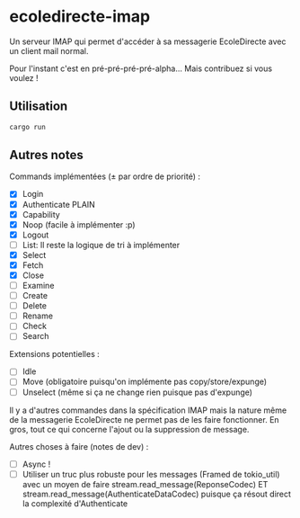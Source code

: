 # ecoledirecte-imap

Un serveur IMAP qui permet d'accéder à sa messagerie EcoleDirecte avec un client mail normal.

Pour l'instant c'est en pré-pré-pré-pré-alpha... Mais contribuez si vous voulez !

## Utilisation

```sh
cargo run
```

## Autres notes

Commands implémentées (± par ordre de priorité) :
 - [x] Login
 - [x] Authenticate PLAIN
 - [x] Capability
 - [x] Noop (facile à implémenter :p)
 - [x] Logout
 - [ ] List: Il reste la logique de tri à implémenter
 - [x] Select
 - [x] Fetch
 - [x] Close
 - [ ] Examine
 - [ ] Create
 - [ ] Delete
 - [ ] Rename
 - [ ] Check
 - [ ] Search

Extensions potentielles :
 - [ ] Idle
 - [ ] Move (obligatoire puisqu'on implémente pas copy/store/expunge)
 - [ ] Unselect (même si ça ne change rien puisque pas d'expunge)

Il y a d'autres commandes dans la spécification IMAP mais la nature même de la messagerie EcoleDirecte ne permet pas de les faire fonctionner. En gros, tout ce qui concerne l'ajout ou la suppression de message.

Autres choses à faire (notes de dev) :
 - [ ] Async !
 - [ ] Utiliser un truc plus robuste pour les messages (Framed de tokio_util) avec un moyen de faire stream.read_message(ReponseCodec) ET stream.read_message(AuthenticateDataCodec) puisque ça résout direct la complexité d'Authenticate

